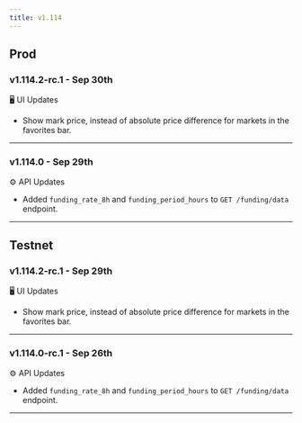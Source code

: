 ```yaml
---
title: v1.114
---
```

## Prod
### v1.114.2-rc.1 - Sep 30th
🖥️ UI Updates
* Show mark price, instead of absolute price difference for markets in the favorites bar.
---
### v1.114.0 - Sep 29th
⚙️ API Updates
* Added `funding_rate_8h` and `funding_period_hours` to `GET /funding/data` endpoint.
---

## Testnet
### v1.114.2-rc.1 - Sep 29th
🖥️ UI Updates
* Show mark price, instead of absolute price difference for markets in the favorites bar.
---
### v1.114.0-rc.1 - Sep 26th
⚙️ API Updates
* Added `funding_rate_8h` and `funding_period_hours` to `GET /funding/data` endpoint.
---
